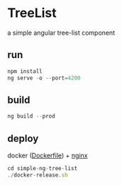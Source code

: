 # TreeList

a simple angular tree-list component

## run

```javascript
npm install
ng serve -o --port=4200
```

## build

```javascript
ng build --prod
```

## deploy

docker ([Dockerfile](https://github.com/SimpleCodeCX/simple-ng-tree-list/blob/master/Dockerfile)) + [nginx](https://github.com/SimpleCodeCX/simple-ng-tree-list/blob/master/nginx/default.conf)

```javascript
cd simple-ng-tree-list
./docker-release.sh
```


